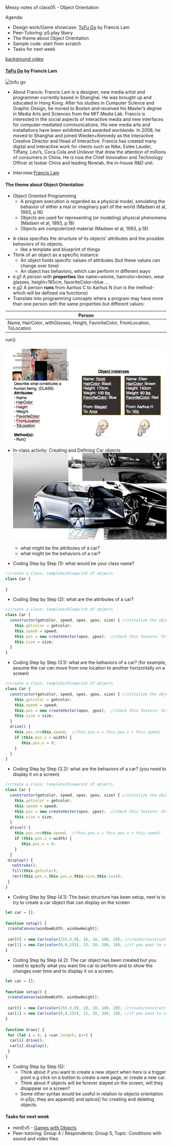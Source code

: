 Messy notes of class05 - Object Orientation

Agenda:
- Design work/Game showcase: [ToFu Go](http://tofu-go.com/) by Francis Lam
- Peer-Tutoring: p5.play libary
- The theme about Object Orientation
- Sample code: start from scratch 
- Tasks for next week

[background video](https://loopvideos.com/V9NirY55HfU)

#### [ToFu Go](http://tofu-go.com/) by Francis Lam

![tofu go](http://tofu-go.com/iphone0.png)

- About Francis: Francis Lam is a designer, new media artist and programmer currently based in Shanghai. He was brought up and educated in Hong Kong. After his studies in Computer Science and Graphic Design, he moved to Boston and received his Master’s degree in Media Arts and Sciences from the MIT Media Lab. Francis is interested in the social aspects of interactive media and new interfaces for computer-mediated communications. His new media arts and installations have been exhibited and awarded worldwide. In 2008, he moved to Shanghai and joined Wieden+Kennedy as the Interactive Creative Director and Head of Interactive. Francis has created many digital and interactive work for clients such as Nike, Estée Lauder, Tiffany, Levi’s, Coca Cola and Unilever that drew the attention of millions of consumers in China. He is now the Chief Innovation and Technology Officer at Isobar China and leading Nowlab, the in-house R&D unit.

- Interview:[Francis Lam](http://www.design-china.org/post/35833433475/francis-lam)

#### The theme about Object Orientation

- Object Oriented Programming
  - A program execution is regarded as a physical model, simulating the behavior of either a real or imaginary part of the world (Madsen et al, 1993, p.16)
  - Objects are used for representing (or modeling) physical phenomena (Madsen et al, 1993, p.18)
  - Objects are computerized material (Madsen et al, 1993, p.18)
<p><p><p>

  - A class specifies the structure of its objects' attributes and the possible behaviors of its objects.
    - like a template and blueprint of things
  - Think of an object as a specific instance
    - An object holds specific values of attributes (but these values can change over time)
    - An object has behaviors, which can perform in different ways
  - e.g1 A person with **properties** like name=winnie, haircolor=brown, wear glasses, height=165cm, favoriteColor=blue ...
  - e.g2 A person **runs** from Aarhus C to Aarhus N (run is the method- which will be defined via functions)
  - Translate into programming concepts where a program may have more than one person with the same properties but different values: 

   Person        |
  -------------  |
  Name, HairColor, withGlasses, Height, FavoriteColor, FromLocation, ToLocation|
  run()     

![object](https://github.com/AUAP/AP2018/blob/master/class05/object0.png)

- In-class activity: Creating and Defining Car objects
![object1](https://github.com/AUAP/AP2018/blob/master/class05/car1.jpg)
  - what might be the attributes of a car? 
  - what might be the behaviors of a car? 
  
- Coding Step by Step (1): what would be your class name? 
```javascript
//create a class: template/blueprint of objects
class Car {

}

```
- Coding Step by Step (2): what are the attributes of a car? 
```javascript
//create a class: template/blueprint of objects
class Car {
  constructor(getcolor, speed, xpos, ypos, size) { //initalize the objects
    this.getcolor = getcolor;
    this.speed = speed;
    this.pos = new createVector(xpos, ypos);  //check this feature: https://p5js.org/reference/#/p5/createVector
    this.size = size;
  }
}
```
- Coding Step by Step (3.1): what are the behaviors of a car? (for example, assume the car can move from one location to another horizontally on a screen) 
```javascript
//create a class: template/blueprint of objects
class Car {
  constructor(getcolor, speed, xpos, ypos, size) { //initalize the objects
    this.getcolor = getcolor;
    this.speed = speed;
    this.pos = new createVector(xpos, ypos);  //check this feature: https://p5js.org/reference/#/p5/createVector
    this.size = size;
  }
  drive() {
    this.pos.x+=this.speed;  //this.pos.x = this.pos.x + this.speed;
    if (this.pos.x > width) {
       this.pos.x = 0;
    }
  }
}
```
- Coding Step by Step (3.2): what are the behaviors of a car? (you need to display it on a screen) 
```javascript
//create a class: template/blueprint of objects
class Car {
  constructor(getcolor, speed, xpos, ypos, size) { //initalize the objects
    this.getcolor = getcolor;
    this.speed = speed;
    this.pos = new createVector(xpos, ypos);  //check this feature: https://p5js.org/reference/#/p5/createVector
    this.size = size;
  }
  drive() {
    this.pos.x+=this.speed;  //this.pos.x = this.pos.x + this.speed;
    if (this.pos.x > width) {
       this.pos.x = 0;
    }
  }
 display() {
   noStroke();
   fill(this.getcolor);
   rect(this.pos.x,this.pos.y,this.size,this.size);
 }
}
```
- Coding Step by Step (4.1): The basic structure has been setup, next is to try to create a car object that can display on the screen
```javascript
let car = [];

function setup() {
 createCanvas(windowWidth, windowHeight);

 car[0] = new Car(color(255,0,0), 10, 10, 100, 20); //create/construct a new object instance
 car[1] = new Car(color(0,0,255), 15, 20, 300, 10); //if you want to create one more
}
```
- Coding Step by Step (4.2): The car object has been created but you need to specify what you want the car to perform and to show the changes over time and to display it on a screen. 
```javascript
let car = [];

function setup() {
 createCanvas(windowWidth, windowHeight);

 car[0] = new Car(color(255,0,0), 10, 10, 100, 20); //create/construct a new object instance
 car[1] = new Car(color(0,0,255), 15, 20, 300, 10); //if you want to create one more
}

function draw() {
 for (let i = 0; i <car.length; i++) {
  car[i].drive();
  car[i].display();
 }
}
```
- Coding Step by Step (5): 
  - Think about if you want to create a new object when here is a trigger point e.g click on a button to create a new page, or create a new car. 
  - Think about if objects will be forever stayed on the screen, will they disappear on a screen?
  - Some other syntax would be useful in relation to objects orientation in p5js, they are append() and splice() for creating and deleting objects. 

#### Tasks for next week
- miniEx5 - [Games with Objects](https://github.com/AUAP/AP2018/blob/master/all_miniex/mini_ex5.md)
- Peer-tutoring: Group 4 / Respondents: Group 5, Topic: Conditions with sound and video files


